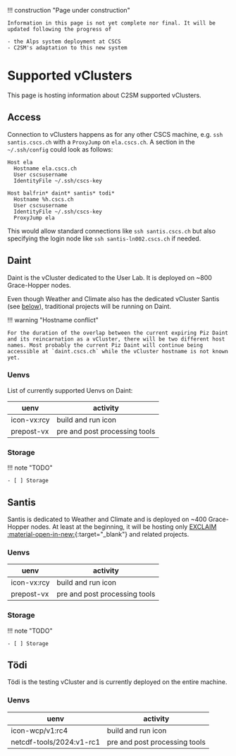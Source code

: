 !!! construction "Page under construction"

    Information in this page is not yet complete nor final. It will be updated following the progress of

    - the Alps system deployment at CSCS
    - C2SM's adaptation to this new system

# Supported vClusters

This page is hosting information about C2SM supported vClusters. 

## Access

Connection to vClusters happens as for any other CSCS machine, e.g. `ssh santis.cscs.ch` with a `ProxyJump` on `ela.cscs.ch`.
A section in the `~/.ssh/config` could look as follows:

```config title="~/.ssh.config"
Host ela
  Hostname ela.cscs.ch
  User cscsusername
  IdentityFile ~/.ssh/cscs-key

Host balfrin* daint* santis* todi*
  Hostname %h.cscs.ch
  User cscsusername
  IdentityFile ~/.ssh/cscs-key
  ProxyJump ela
```

This would allow standard connections like `ssh santis.cscs.ch` but also specifying the login node like `ssh santis-ln002.cscs.ch` if needed.

## Daint

Daint is the vCluster dedicated to the User Lab. It is deployed on ~800 Grace-Hopper nodes.

Even though Weather and Climate also has the dedicated vCluster Santis (see [below](#santis)), traditional projects will be running on Daint.

!!! warning "Hostname conflict"

    For the duration of the overlap between the current expiring Piz Daint and its reincarnation as a vCluster, there will be two different host names. Most probably the current Piz Daint will continue being accessible at `daint.cscs.ch` while the vCluster hostname is not known yet.

### Uenvs

List of currently supported Uenvs on Daint:

| uenv        | activity                      |
|-------------|-------------------------------|
| icon-vx:rcy | build and run icon            |
| prepost-vx  | pre and post processing tools |

### Storage

!!! note "TODO"

    - [ ] Storage

## Santis

Santis is dedicated to Weather and Climate and is deployed on ~400 Grace-Hopper nodes. At least at the beginning, it will be hosting only [EXCLAIM :material-open-in-new:](https://c2sm.ethz.ch/research/exclaim.html){:target="_blank"} and related projects.

### Uenvs

| uenv        | activity                      |
|-------------|-------------------------------|
| icon-vx:rcy | build and run icon            |
| prepost-vx  | pre and post processing tools |

### Storage

!!! note "TODO"

    - [ ] Storage


## Tödi

Tödi is the testing vCluster and is currently deployed on the entire machine.

### Uenvs

| uenv                     | activity                      |
|--------------------------|-------------------------------|
| icon-wcp/v1:rc4          | build and run icon            |
| netcdf-tools/2024:v1-rc1 | pre and post processing tools |
